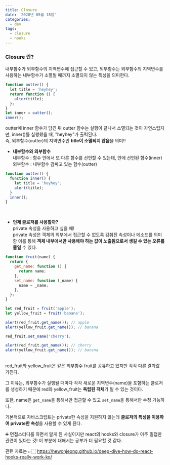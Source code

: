 ```yaml
---
title: Closure
date: '2020년 05월 18일'
categories:
  - dev
tags:
  - closure
  - hooks
---
```


### Closure 란?

내부함수가 외부함수의 지역변수에 접근할 수 있고, 외부함수는 외부함수의 지역변수를 사용하는 내부함수가 소멸될 때까지 소멸되지 않는 특성을 의미한다.

```jsx
function outter() {
  let title = 'heyhey';
  return function () {
    alter(title);
  };
}
let inner = outter();
inner();
```

outter에 inner 함수가 담긴 뒤 outter 함수는 실행이 끝나서 소멸되는 것이 자연스럽지만, inner()를 실행했을 때, "heyhey"가 출력된다.
<br />
즉, 외부함수(outter)의 지역변수인 **title이 소멸되지 않음**을 의미!!

- **내부함수와 외부함수**
  <br />
  내부함수 : 함수 안에서 또 다른 함수를 선언할 수 있는데, 안에 선언된 함수(inner)
  <br />
  외부함수 : 내부함수 감싸고 있는 함수(outter)

```jsx
function outter() {
  function inner() {
    let title = 'heyhey';
    alert(title);
  }
  inner();
}
```

<br />

- **언제 클로저를 사용할까?**
  <br />
  private 속성을 사용하고 싶을 때!
  <br />
  private 속성은 객체의 외부에서 접근할 수 없도록 감춰진 속성이나 메소드를 의미함 이를 통해 **객체 내부에서만 사용해야 하는 값이 노출됨으로서 생길 수 있는 오류를 줄일** 수 있다.

```jsx
function fruit(name) {
  return {
    get_name: function () {
      return name;
    },
    set_name: function (_name) {
      name = _name;
    },
  };
}

let red_fruit = fruit('apple');
let yellow_fruit = fruit('banana');

alert(red_fruit.get_name()); // apple
alert(yellow_fruit.get_name()); // banana

red_fruit.set_name('cherry');

alert(red_fruit.get_name()); // cherry
alert(yellow_fruit.get_name()); // banana
```

<br />
red_fruit와 yellow_fruit은 같은 회부함수 fruit를 공유하고 있지만 각각 다른 결과값 가진다.
<br />

그 이유는, 외부함수가 실행될 때마다 각각 새로운 지역변수(name)을 포함하는 클로저를 생성하기 때문에 red와 yellow_fruit는 **독립된 객체**가 될 수 있는 것이다.

또한, name은 `get_name`을 통해서만 접근할 수 있고 `set_name`을 통해서만 수정 가능하다.

기본적으로 자바스크립트는 private한 속성을 지원하지 않는데 **클로저의 특성을 이용하여 private한 속성**을 사용할 수 있게 된다.

➕ 면접스터디를 하면서 알게 된 사실이지만 react의 hooks와 closure가 아주 밀접한 관련이 있다는 것! 이 부분에 대해서는 공부가 더 필요할 것 같다.
<br />

관련 자료는 👉🏻 https://hewonjeong.github.io/deep-dive-how-do-react-hooks-really-work-ko/
